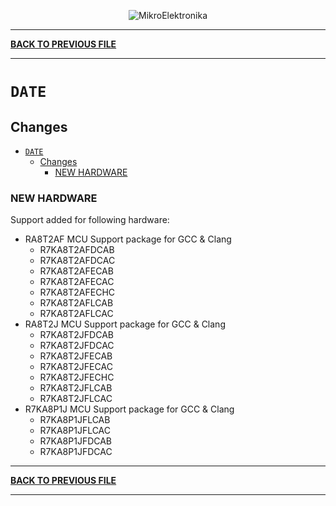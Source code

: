 <p align="center">
  <img src="http://www.mikroe.com/img/designs/beta/logo_small.png?raw=true" alt="MikroElektronika"/>
</p>

---

**[BACK TO PREVIOUS FILE](../changelog.md)**

---

# `DATE`

## Changes

- [`DATE`](#date)
  - [Changes](#changes)
    - [NEW HARDWARE](#new-hardware)

### NEW HARDWARE

Support added for following hardware:

+ RA8T2AF MCU Support package for GCC & Clang
  + R7KA8T2AFDCAB
  + R7KA8T2AFDCAC
  + R7KA8T2AFECAB
  + R7KA8T2AFECAC
  + R7KA8T2AFECHC
  + R7KA8T2AFLCAB
  + R7KA8T2AFLCAC
+ RA8T2J MCU Support package for GCC & Clang
  + R7KA8T2JFDCAB
  + R7KA8T2JFDCAC
  + R7KA8T2JFECAB
  + R7KA8T2JFECAC
  + R7KA8T2JFECHC
  + R7KA8T2JFLCAB
  + R7KA8T2JFLCAC
+ R7KA8P1J MCU Support package for GCC & Clang
  + R7KA8P1JFLCAB
  + R7KA8P1JFLCAC
  + R7KA8P1JFDCAB
  + R7KA8P1JFDCAC

---

**[BACK TO PREVIOUS FILE](../changelog.md)**

---
